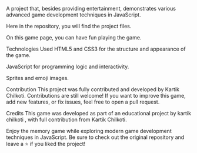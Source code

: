 A project that, besides providing entertainment, demonstrates various advanced game development techniques in JavaScript.

Here in the repository, you will find the project files.

On this game page, you can have fun playing the game.

Technologies Used
HTML5 and CSS3 for the structure and appearance of the game.

JavaScript for programming logic and interactivity.

Sprites and emoji images.

Contribution
This project was fully contributed and developed by Kartik Chilkoti. Contributions are still welcome! If you want to improve this game, add new features, or fix issues, feel free to open a pull request.

Credits
This game was developed as part of an educational project by kartik chilkoti , with full contribution from Kartik Chilkoti.

Enjoy the memory game while exploring modern game development techniques in JavaScript. Be sure to check out the original repository and leave a ⭐️ if you liked the project!
